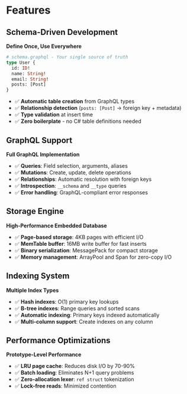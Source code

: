 # Features

## Schema-Driven Development

**Define Once, Use Everywhere**

```graphql
# schema.graphql - Your single source of truth
type User {
  id: ID!
  name: String!
  email: String!
  posts: [Post]
}
```

- ✅ **Automatic table creation** from GraphQL types
- ✅ **Relationship detection** (`posts: [Post]` → foreign key + metadata)
- ✅ **Type validation** at insert time
- ✅ **Zero boilerplate** - no C# table definitions needed

## GraphQL Support

**Full GraphQL Implementation**

- ✅ **Queries**: Field selection, arguments, aliases
- ✅ **Mutations**: Create, update, delete operations
- ✅ **Relationships**: Automatic resolution with foreign keys
- ✅ **Introspection**: `__schema` and `__type` queries
- ✅ **Error handling**: GraphQL-compliant error responses

## Storage Engine

**High-Performance Embedded Database**

- ✅ **Page-based storage**: 4KB pages with efficient I/O
- ✅ **MemTable buffer**: 16MB write buffer for fast inserts
- ✅ **Binary serialization**: MessagePack for compact storage
- ✅ **Memory management**: ArrayPool and Span<T> for zero-copy I/O

## Indexing System

**Multiple Index Types**

- ✅ **Hash indexes**: O(1) primary key lookups
- ✅ **B-tree indexes**: Range queries and sorted scans
- ✅ **Automatic indexing**: Primary keys indexed automatically
- ✅ **Multi-column support**: Create indexes on any column

## Performance Optimizations

**Prototype-Level Performance**

- ✅ **LRU page cache**: Reduces disk I/O by 70-90%
- ✅ **Batch loading**: Eliminates N+1 query problems
- ✅ **Zero-allocation lexer**: `ref struct` tokenization
- ✅ **Lock-free reads**: Minimized contention
